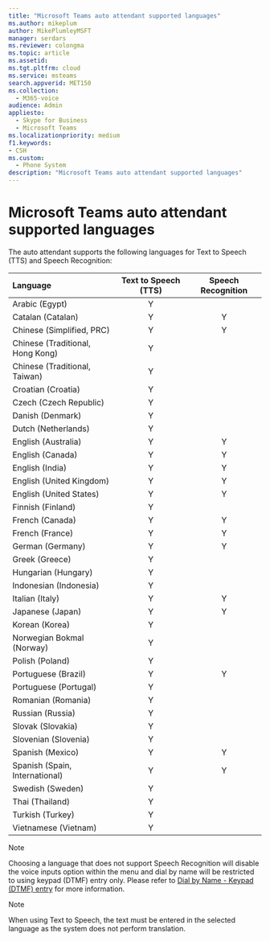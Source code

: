 ```yaml
---
title: "Microsoft Teams auto attendant supported languages"
ms.author: mikeplum
author: MikePlumleyMSFT
manager: serdars
ms.reviewer: colongma
ms.topic: article
ms.assetid: 
ms.tgt.pltfrm: cloud
ms.service: msteams
search.appverid: MET150
ms.collection: 
  - M365-voice
audience: Admin
appliesto: 
  - Skype for Business
  - Microsoft Teams
ms.localizationpriority: medium
f1.keywords:
- CSH
ms.custom: 
  - Phone System
description: "Microsoft Teams auto attendant supported languages"
--- 
```

# Microsoft Teams auto attendant supported languages

The auto attendant supports the following languages for Text to Speech (TTS) and Speech Recognition:

|Language                                |Text to Speech (TTS)     |Speech Recognition                     |
|:---------------------------------------|:-----------------------:|:-------------------------------------:|
|Arabic (Egypt)                          |Y                        |                                       |
|Catalan (Catalan)	                     |Y                        |Y                                      |
|Chinese (Simplified, PRC)               |Y                        |Y                                      |
|Chinese (Traditional, Hong Kong)        |Y	                       |                                       |
|Chinese (Traditional, Taiwan)           |Y                        |                                       |	
|Croatian (Croatia)                      |Y                        |                                       |	
|Czech (Czech Republic)                  |Y                        |                                       |	
|Danish (Denmark)                        |Y                        |                                       |	
|Dutch (Netherlands)                     |Y                        |                                       |	
|English (Australia)                     |Y                        |Y                                      |
|English (Canada)                        |Y                        |Y                                      |
|English (India)                         |Y                        |Y                                      |
|English (United Kingdom)                |Y                        |Y                                      |
|English (United States)                 |Y                        |Y                                      |
|Finnish (Finland)                       |Y                        |                                       |	
|French (Canada)                         |Y                        |Y                                      |
|French (France)                         |Y                        |Y                                      |
|German (Germany)                        |Y                        |Y                                      |
|Greek (Greece)                          |Y                        |                                       |
|Hungarian (Hungary)                     |Y                        |                                       |
|Indonesian (Indonesia)                  |Y                        |                                       |
|Italian (Italy)                         |Y                        |Y                                      |
|Japanese (Japan)                        |Y                        |Y                                      |
|Korean (Korea)                          |Y                        |                                       |	
|Norwegian Bokmal (Norway)               |Y                        |                                       |	
|Polish (Poland)                         |Y                        |                                       |	
|Portuguese (Brazil)                     |Y                        |Y                                      |
|Portuguese (Portugal)                   |Y                        |                                       |	
|Romanian (Romania)                      |Y                        |                                       |	
|Russian (Russia)                        |Y                        |                                       |	
|Slovak (Slovakia)                       |Y                        |                                       |	
|Slovenian (Slovenia)                    |Y                        |                                       |	
|Spanish (Mexico)                        |Y                        |Y                                      |
|Spanish (Spain, International)          |Y                        |Y                                      |
|Swedish (Sweden)                        |Y                        |                                       |	
|Thai (Thailand)                         |Y                        |                                       |	
|Turkish (Turkey)                        |Y                        |                                       |	
|Vietnamese (Vietnam)                    |Y                        |                                       |	

> [!NOTE]
> Choosing a language that does not support Speech Recognition will disable the voice inputs option within the menu and dial by name will be restricted to using keypad (DTMF) entry only. Please refer to [Dial by Name - Keypad (DTMF) entry](dial-voice-reference.md#dial-by-name---keypad-dtmf-entry) for more information.

> [!NOTE]
> When using Text to Speech, the text must be entered in the selected language as the system does not perform translation.
